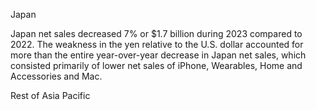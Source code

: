 Japan

Japan net sales decreased 7% or $1.7 billion during 2023 compared to 2022. The weakness in the yen relative to the U.S. dollar
accounted for more than the entire year-over-year decrease in Japan net sales, which consisted primarily of lower net sales of
iPhone, Wearables, Home and Accessories and Mac.

Rest of Asia Pacific